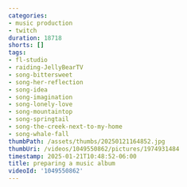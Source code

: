 ```yaml
---
categories:
- music production
- twitch
duration: 18718
shorts: []
tags:
- fl-studio
- raiding-JellyBearTV
- song-bittersweet
- song-her-reflection
- song-idea
- song-imagination
- song-lonely-love
- song-mountaintop
- song-springtail
- song-the-creek-next-to-my-home
- song-whale-fall
thumbPath: /assets/thumbs/20250121164852.jpg
thumbUri: /videos/1049550862/pictures/1974931484
timestamp: 2025-01-21T10:48:52-06:00
title: preparing a music album
videoId: '1049550862'
---
```

